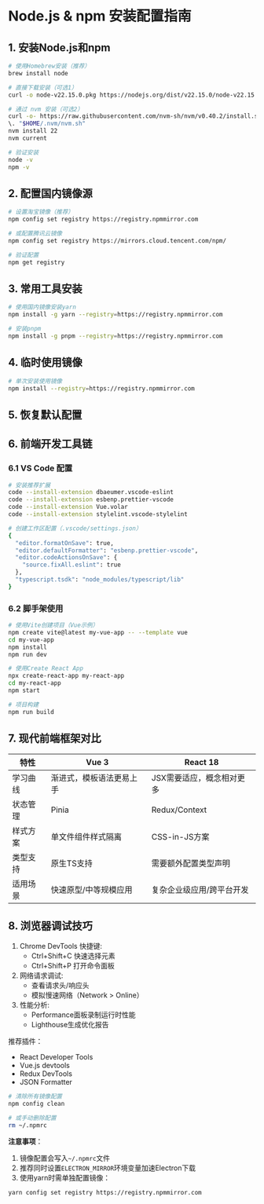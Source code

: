 # Node.js & npm 安装配置指南

## 1. 安装Node.js和npm
```bash
# 使用Homebrew安装（推荐）
brew install node

# 直接下载安装（可选1）
curl -o node-v22.15.0.pkg https://nodejs.org/dist/v22.15.0/node-v22.15.0.pkg && sudo installer -pkg node-v22.15.0.pkg -target /

# 通过 nvm 安装（可选2）
curl -o- https://raw.githubusercontent.com/nvm-sh/nvm/v0.40.2/install.sh | bash
\. "$HOME/.nvm/nvm.sh"
nvm install 22
nvm current

# 验证安装
node -v
npm -v
```

## 2. 配置国内镜像源
```bash
# 设置淘宝镜像（推荐）
npm config set registry https://registry.npmmirror.com

# 或配置腾讯云镜像
npm config set registry https://mirrors.cloud.tencent.com/npm/

# 验证配置
npm get registry
```

## 3. 常用工具安装
```bash
# 使用国内镜像安装yarn
npm install -g yarn --registry=https://registry.npmmirror.com

# 安装pnpm
npm install -g pnpm --registry=https://registry.npmmirror.com
```

## 4. 临时使用镜像
```bash
# 单次安装使用镜像
npm install --registry=https://registry.npmmirror.com
```

## 5. 恢复默认配置

## 6. 前端开发工具链

### 6.1 VS Code 配置
```bash
# 安装推荐扩展
code --install-extension dbaeumer.vscode-eslint
code --install-extension esbenp.prettier-vscode
code --install-extension Vue.volar
code --install-extension stylelint.vscode-stylelint

# 创建工作区配置（.vscode/settings.json）
{
  "editor.formatOnSave": true,
  "editor.defaultFormatter": "esbenp.prettier-vscode",
  "editor.codeActionsOnSave": {
    "source.fixAll.eslint": true
  },
  "typescript.tsdk": "node_modules/typescript/lib"
}
```

### 6.2 脚手架使用
```bash
# 使用Vite创建项目（Vue示例）
npm create vite@latest my-vue-app -- --template vue
cd my-vue-app
npm install
npm run dev

# 使用Create React App
npx create-react-app my-react-app
cd my-react-app
npm start

# 项目构建
npm run build
```

## 7. 现代前端框架对比
| 特性        | Vue 3                  | React 18               |
|-----------|------------------------|-----------------------|
| 学习曲线      | 渐进式，模板语法更易上手       | JSX需要适应，概念相对更多     |
| 状态管理      | Pinia                 | Redux/Context         |
| 样式方案      | 单文件组件样式隔离           | CSS-in-JS方案         |
| 类型支持      | 原生TS支持               | 需要额外配置类型声明          |
| 适用场景      | 快速原型/中等规模应用         | 复杂企业级应用/跨平台开发       |

## 8. 浏览器调试技巧
1. Chrome DevTools 快捷键:
   - Ctrl+Shift+C 快速选择元素
   - Ctrl+Shift+P 打开命令面板
2. 网络请求调试:
   - 查看请求头/响应头
   - 模拟慢速网络（Network > Online）
3. 性能分析:
   - Performance面板录制运行时性能
   - Lighthouse生成优化报告

推荐插件：
- React Developer Tools
- Vue.js devtools
- Redux DevTools
- JSON Formatter
```bash
# 清除所有镜像配置
npm config clean

# 或手动删除配置
rm ~/.npmrc
```

**注意事项**：
1. 镜像配置会写入`~/.npmrc`文件
2. 推荐同时设置`ELECTRON_MIRROR`环境变量加速Electron下载
3. 使用yarn时需单独配置镜像：
```bash
yarn config set registry https://registry.npmmirror.com
```

        